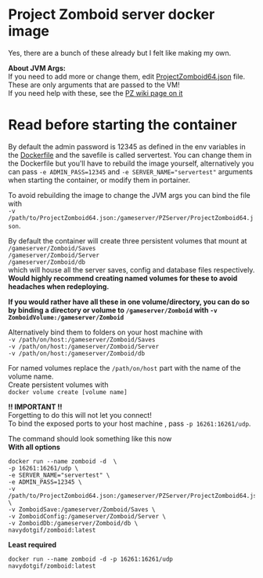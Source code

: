 # Project Zomboid server docker image

Yes, there are a bunch of these already but I felt like making my own.

**About JVM Args:**   
If you need to add more or change them, edit [ProjectZomboid64.json](./ProjectZomboid64.json) file. These are only arguments that are passed to the VM!  
If you need help with these, see the [PZ wiki page on it](https://pzwiki.net/wiki/Startup_parameters)  

# Read before starting the container  
By default the admin password is 12345 as defined in the env variables in the [Dockerfile](./Dockerfile) and the savefile is called servertest. You can change them in the Dockerfile but you'll have to rebuild the image yourself, alternatively you can pass `-e ADMIN_PASS=12345` and `-e SERVER_NAME="servertest"` arguments when starting the container, or modify them in portainer.  

To avoid rebuilding the image to change the JVM args you can bind the file with  
`-v /path/to/ProjectZomboid64.json:/gameserver/PZServer/ProjectZomboid64.json`.  

By default the container will create three persistent volumes that mount at  
`/gameserver/Zomboid/Saves`  
`/gameserver/Zomboid/Server`  
`/gameserver/Zomboid/db`  
which will house all the server saves, config and database files respectively.  
**Would highly recommend creating named volumes for these to avoid headaches when redeploying.**  

**If you would rather have all these in one volume/directory, you can do so by binding a directory or volume to `/gameserver/Zomboid` with `-v ZomboidVolume:/gameserver/Zomboid`**

Alternatively bind them to folders on your host machine with  
`-v /path/on/host:/gameserver/Zomboid/Saves`  
`-v /path/on/host:/gameserver/Zomboid/Server`  
`-v /path/on/host:/gameserver/Zomboid/db`  

For named volumes replace the `/path/on/host` part with the name of the volume name.  
Create persistent volumes with  
`docker volume create [volume name]`  

**!! IMPORTANT !!**  
Forgetting to do this will not let you connect!  
To bind the exposed ports to your host machine , pass `-p 16261:16261/udp`.

The command should look something like this now  
**With all options**
```
docker run --name zomboid -d  \
-p 16261:16261/udp \
-e SERVER_NAME="servertest" \
-e ADMIN_PASS=12345 \
-v /path/to/ProjectZomboid64.json:/gameserver/PZServer/ProjectZomboid64.json \
-v ZomboidSave:/gameserver/Zomboid/Saves \
-v ZomboidConfig:/gameserver/Zomboid/Server \
-v ZomboidDb:/gameserver/Zomboid/db \
navydotgif/zomboid:latest
```
**Least required**
```
docker run --name zomboid -d -p 16261:16261/udp navydotgif/zomboid:latest
```